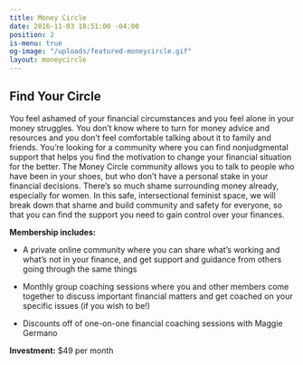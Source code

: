 ```yaml
---
title: Money Circle
date: 2016-11-03 18:51:00 -04:00
position: 2
is-menu: true
og-image: "/uploads/featured-moneycircle.gif"
layout: moneycircle
---
```


## Find Your Circle

You feel ashamed of your financial circumstances and you feel alone in your money struggles. You don’t know where to turn for money advice and resources and you don’t feel comfortable talking about it to family and friends. You’re looking for a community where you can find nonjudgmental support that helps you find the motivation to change your financial situation for the better. The Money Circle community allows you to talk to people who have been in your shoes, but who don’t have a personal stake in your financial decisions. There’s so much shame surrounding money already, especially for women. In this safe, intersectional feminist space, we will break down that shame and build community and safety for everyone, so that you can find the support you need to gain control over your finances.

**Membership includes:**

* A private online community where you can share what’s working and what’s not in your finance, and get support and guidance from others going through the same things

* Monthly group coaching sessions where you and other members come together to discuss important financial matters and get coached on your specific issues (if you wish to be!)

* Discounts off of one-on-one financial coaching sessions with Maggie Germano

**Investment:** $49 per month